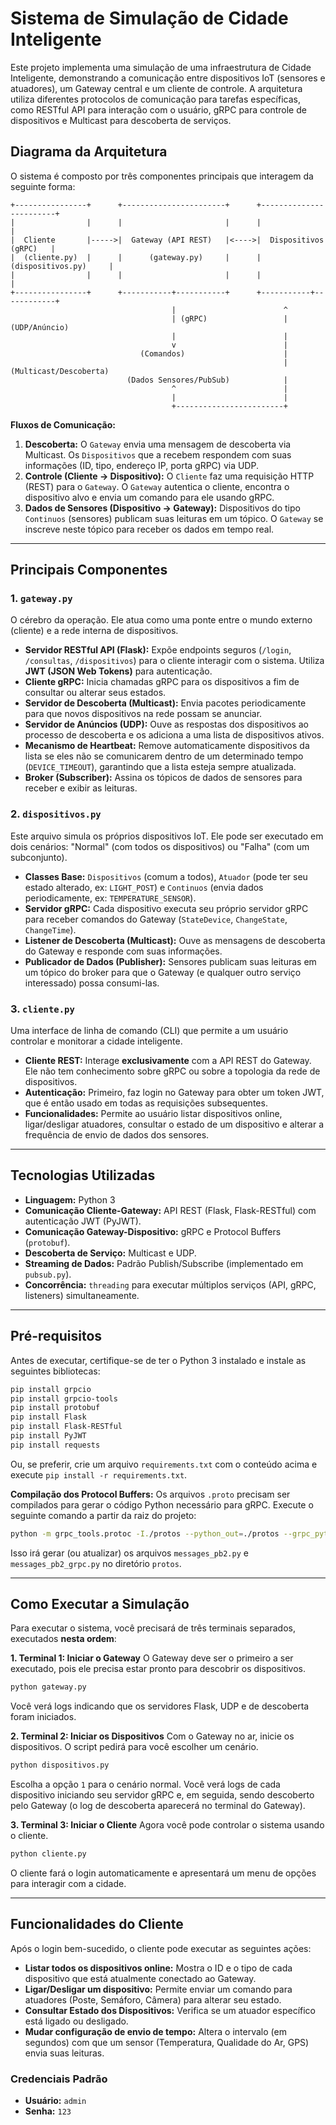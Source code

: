# Sistema de Simulação de Cidade Inteligente

Este projeto implementa uma simulação de uma infraestrutura de Cidade Inteligente, demonstrando a comunicação entre dispositivos IoT (sensores e atuadores), um Gateway central e um cliente de controle. A arquitetura utiliza diferentes protocolos de comunicação para tarefas específicas, como RESTful API para interação com o usuário, gRPC para controle de dispositivos e Multicast para descoberta de serviços.

## Diagrama da Arquitetura

O sistema é composto por três componentes principais que interagem da seguinte forma:

```
+----------------+      +-----------------------+      +------------------------+
|                |      |                       |      |                        |
|  Cliente       |----->|  Gateway (API REST)   |<---->|  Dispositivos (gRPC)   |
|  (cliente.py)  |      |      (gateway.py)     |      |  (dispositivos.py)     |
|                |      |                       |      |                        |
+----------------+      +-----------+-----------+      +-----------+------------+
                                    |                        ^
                                    | (gRPC)                 | (UDP/Anúncio)
                                    |                        |
                                    v                        |
                             (Comandos)                      |
                                                             | (Multicast/Descoberta)
                          (Dados Sensores/PubSub)            |
                                    ^                        |
                                    |                        |
                                    +------------------------+

```
**Fluxos de Comunicação:**
1.  **Descoberta:** O `Gateway` envia uma mensagem de descoberta via Multicast. Os `Dispositivos` que a recebem respondem com suas informações (ID, tipo, endereço IP, porta gRPC) via UDP.
2.  **Controle (Cliente -> Dispositivo):** O `Cliente` faz uma requisição HTTP (REST) para o `Gateway`. O `Gateway` autentica o cliente, encontra o dispositivo alvo e envia um comando para ele usando gRPC.
3.  **Dados de Sensores (Dispositivo -> Gateway):** Dispositivos do tipo `Continuos` (sensores) publicam suas leituras em um tópico. O `Gateway` se inscreve neste tópico para receber os dados em tempo real.

---

## Principais Componentes

### 1. `gateway.py`
O cérebro da operação. Ele atua como uma ponte entre o mundo externo (cliente) e a rede interna de dispositivos.
- **Servidor RESTful API (Flask):** Expõe endpoints seguros (`/login`, `/consultas`, `/dispositivos`) para o cliente interagir com o sistema. Utiliza **JWT (JSON Web Tokens)** para autenticação.
- **Cliente gRPC:** Inicia chamadas gRPC para os dispositivos a fim de consultar ou alterar seus estados.
- **Servidor de Descoberta (Multicast):** Envia pacotes periodicamente para que novos dispositivos na rede possam se anunciar.
- **Servidor de Anúncios (UDP):** Ouve as respostas dos dispositivos ao processo de descoberta e os adiciona a uma lista de dispositivos ativos.
- **Mecanismo de Heartbeat:** Remove automaticamente dispositivos da lista se eles não se comunicarem dentro de um determinado tempo (`DEVICE_TIMEOUT`), garantindo que a lista esteja sempre atualizada.
- **Broker (Subscriber):** Assina os tópicos de dados de sensores para receber e exibir as leituras.

### 2. `dispositivos.py`
Este arquivo simula os próprios dispositivos IoT. Ele pode ser executado em dois cenários: "Normal" (com todos os dispositivos) ou "Falha" (com um subconjunto).
- **Classes Base:** `Dispositivos` (comum a todos), `Atuador` (pode ter seu estado alterado, ex: `LIGHT_POST`) e `Continuos` (envia dados periodicamente, ex: `TEMPERATURE_SENSOR`).
- **Servidor gRPC:** Cada dispositivo executa seu próprio servidor gRPC para receber comandos do Gateway (`StateDevice`, `ChangeState`, `ChangeTime`).
- **Listener de Descoberta (Multicast):** Ouve as mensagens de descoberta do Gateway e responde com suas informações.
- **Publicador de Dados (Publisher):** Sensores publicam suas leituras em um tópico do broker para que o Gateway (e qualquer outro serviço interessado) possa consumi-las.

### 3. `cliente.py`
Uma interface de linha de comando (CLI) que permite a um usuário controlar e monitorar a cidade inteligente.
- **Cliente REST:** Interage **exclusivamente** com a API REST do Gateway. Ele não tem conhecimento sobre gRPC ou sobre a topologia da rede de dispositivos.
- **Autenticação:** Primeiro, faz login no Gateway para obter um token JWT, que é então usado em todas as requisições subsequentes.
- **Funcionalidades:** Permite ao usuário listar dispositivos online, ligar/desligar atuadores, consultar o estado de um dispositivo e alterar a frequência de envio de dados dos sensores.

---

## Tecnologias Utilizadas
- **Linguagem:** Python 3
- **Comunicação Cliente-Gateway:** API REST (Flask, Flask-RESTful) com autenticação JWT (PyJWT).
- **Comunicação Gateway-Dispositivo:** gRPC e Protocol Buffers (`protobuf`).
- **Descoberta de Serviço:** Multicast e UDP.
- **Streaming de Dados:** Padrão Publish/Subscribe (implementado em `pubsub.py`).
- **Concorrência:** `threading` para executar múltiplos serviços (API, gRPC, listeners) simultaneamente.

---

## Pré-requisitos
Antes de executar, certifique-se de ter o Python 3 instalado e instale as seguintes bibliotecas:

```bash
pip install grpcio
pip install grpcio-tools
pip install protobuf
pip install Flask
pip install Flask-RESTful
pip install PyJWT
pip install requests
```
Ou, se preferir, crie um arquivo `requirements.txt` com o conteúdo acima e execute `pip install -r requirements.txt`.

**Compilação dos Protocol Buffers:**
Os arquivos `.proto` precisam ser compilados para gerar o código Python necessário para gRPC. Execute o seguinte comando a partir da raiz do projeto:
```bash
python -m grpc_tools.protoc -I./protos --python_out=./protos --grpc_python_out=./protos ./protos/messages.proto
```
Isso irá gerar (ou atualizar) os arquivos `messages_pb2.py` e `messages_pb2_grpc.py` no diretório `protos`.

---

## Como Executar a Simulação

Para executar o sistema, você precisará de três terminais separados, executados **nesta ordem**:

**1. Terminal 1: Iniciar o Gateway**
O Gateway deve ser o primeiro a ser executado, pois ele precisa estar pronto para descobrir os dispositivos.
```bash
python gateway.py
```
Você verá logs indicando que os servidores Flask, UDP e de descoberta foram iniciados.

**2. Terminal 2: Iniciar os Dispositivos**
Com o Gateway no ar, inicie os dispositivos. O script pedirá para você escolher um cenário.
```bash
python dispositivos.py
```
Escolha a opção `1` para o cenário normal. Você verá logs de cada dispositivo iniciando seu servidor gRPC e, em seguida, sendo descoberto pelo Gateway (o log de descoberta aparecerá no terminal do Gateway).

**3. Terminal 3: Iniciar o Cliente**
Agora você pode controlar o sistema usando o cliente.
```bash
python cliente.py
```
O cliente fará o login automaticamente e apresentará um menu de opções para interagir com a cidade.

---

## Funcionalidades do Cliente

Após o login bem-sucedido, o cliente pode executar as seguintes ações:

- **Listar todos os dispositivos online:** Mostra o ID e o tipo de cada dispositivo que está atualmente conectado ao Gateway.
- **Ligar/Desligar um dispositivo:** Permite enviar um comando para atuadores (Poste, Semáforo, Câmera) para alterar seu estado.
- **Consultar Estado dos Dispositivos:** Verifica se um atuador específico está ligado ou desligado.
- **Mudar configuração de envio de tempo:** Altera o intervalo (em segundos) com que um sensor (Temperatura, Qualidade do Ar, GPS) envia suas leituras.

### Credenciais Padrão
- **Usuário:** `admin`
- **Senha:** `123`
